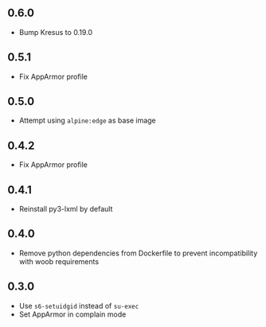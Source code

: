 ## 0.6.0

- Bump Kresus to 0.19.0

## 0.5.1

- Fix AppArmor profile

## 0.5.0

- Attempt using `alpine:edge` as base image

## 0.4.2

- Fix AppArmor profile

## 0.4.1

- Reinstall py3-lxml by default

## 0.4.0

- Remove python dependencies from Dockerfile to prevent
  incompatibility with woob requirements

## 0.3.0

- Use `s6-setuidgid` instead of `su-exec`
- Set AppArmor in complain mode
